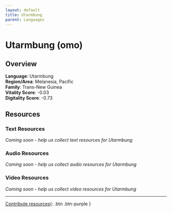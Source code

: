 ```yaml
---
layout: default
title: Utarmbung
parent: Languages
---
```


# Utarmbung (omo)

## Overview

**Language**: Utarmbung  
**Region/Area**: Melanesia, Pacific  
**Family**: Trans-New Guinea  
**Vitality Score**: -0.03  
**Digitality Score**: -0.73  

## Resources

### Text Resources
*Coming soon - help us collect text resources for Utarmbung*

### Audio Resources
*Coming soon - help us collect audio resources for Utarmbung*

### Video Resources
*Coming soon - help us collect video resources for Utarmbung*

---

[Contribute resources](https://fairtrain.github.io/){: .btn .btn-purple }
